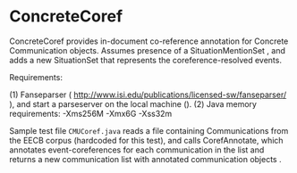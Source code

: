 ConcreteCoref
=============

ConcreteCoref provides in-document co-reference annotation for Concrete Communication objects. 
Assumes presence of a SituationMentionSet , and adds a new SituationSet that represents the coreference-resolved events.


Requirements:

(1) Fanseparser  ( http://www.isi.edu/publications/licensed-sw/fanseparser/ ), and start a parseserver on the local machine ().
(2) Java memory requirements: -Xms256M -Xmx6G -Xss32m


Sample test file `CMUCoref.java` reads a file containing Communications from the EECB corpus (hardcoded for this test), and calls CorefAnnotate, which annotates event-coreferences for each communication in the list and returns a  new communication list with annotated communication objects .

 